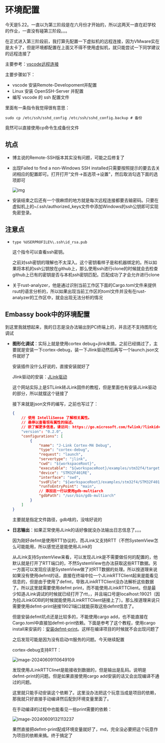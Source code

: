 # 环境配置

今天是5.22。一直以为第三阶段是在六月份才开始的，所以这两天一直在赶学校的作业，一直没有碰第三阶段。。。

在正式进入第三阶段前，我打算先配置一下虚拟机的远程连接，因为VMware实在是太卡了，但是环境都配置在上面又不得不使用虚拟机，就只能尝试一下同学建议的远程连接了

主要参考：[vscode远程连接](https://blog.csdn.net/qq_29856169/article/details/115489702)

主要步骤如下：

- vscode 安装Remote-Developoment并配置
- Linux 安装 OpenSSH-Server 并配置
- 编写 vscode 的 ssh 配置文件

里面有一条指令我觉得很有意思：

```shell
sudo cp /etc/ssh/sshd_config /etc/ssh/sshd_config.backup # 备份
```

竟然可以直接使用cp命令生成备份文件

## 坑点

- 博主说的Remote-SSH版本其实没有问题，可能之后修复了

- 出现Failed to find a non-Windows SSH installed只需要按照提示的要去去关闭相应的配置即可。打开打开“文件->首选项->设置"，然后取消勾选下面的选项即可

  ![img](https://img-blog.csdnimg.cn/20200422192153207.png?x-oss-process=image/watermark,type_ZmFuZ3poZW5naGVpdGk,shadow_10,text_aHR0cHM6Ly9ibG9nLmNzZG4ubmV0L3FxXzI3NzI3MTQ3,size_16,color_FFFFFF,t_70)

- 安装结束之后还有一个很麻烦的地方就是每次远程连接都要去输密码。只要在虚拟机上的~/.ssh/authorized_keys文件中添加Windows的ssh公钥即可实现免密登录。

## 注意点

- ```shell
  type %USERPROFILE%\.ssh\id_rsa.pub
  ```

  这个指令可以查看ssh密钥。

  之前对ssh密钥的理解也不太深入。这个密钥看样子是和机器绑定的。所以如果将本机的ssh公钥放在github上，那么使用ssh进行clone的时候就会去检查github上已有的密钥是否与本机ssh密钥匹配。匹配成功了才会允许进行clone

- 关于rust-analyzer，他是通过识别当前工作区下面的Cargo.toml文件来提供rsut的语言分析的，所以如果出现当前工作区的toml文件并没有在rust-analyzer的工作区中，就会出现无法分析的情况

## Embassy book中的环境配置

到这里我就想起来，我的日志是没办法输出到PC终端上的，并且还不支持图形化调试

- **图形化调试**：实际上就是使用cortex debug+jlink来搞，之前已经搞过了，主要就是安装一下cortex-debug，装一下Jlink驱动然后再写一个launch.json文件就好了

  安装插件没什么好说的，直接安装就好了

  Jlink驱动的安装：[JLink驱动](https://www.segger.com/products/debug-probes/j-link/models/other-j-links/st-link-on-board/) 

  这个网站实际上是STLiink转JLink固件的教程，但是里面也有安装JLink驱动的部分，所以就摆这个链接了

  接下来就是json文件的编写，之前也写过了：

  ```json
  {
      // 使用 IntelliSense 了解相关属性。 
      // 悬停以查看现有属性的描述。
      // 欲了解更多信息，请访问: https://go.microsoft.com/fwlink/?linkid=830387
      "version": "0.2.0",
      "configurations": [
          {
              "name": "J-Link Cortex-M4 Debug",
              "type": "cortex-debug",
              "request": "launch",
              "servertype": "jlink",
              "cwd": "${workspaceRoot}",
              "executable": "${workspaceRoot}/examples/stm32f4/target/thumbv7em-none-eabi/release/blinky",
              "device": "STM32F401RE",
              "interface": "swd",
              "svdFile": "${workspaceRoot}/examples/stm32f4/STM32F401.svd",
              "runToEntryPoint": "main",
              // 添加这一行以使用gdb-multiarch
              "gdbPath": "/usr/bin/gdb-multiarch"
          }
      ]
  }
  ```

  主要就是指定文件路径，gdb啥的，没啥好说的

- **日志输出**：如果正常使用JLink的话好像就没办法输出日志信息了。。。

  因为刚好defmt是使用RTT协议的，而JLink又支持RTT（不然SystemView怎么可能能用，所以感觉还是能使用JLink的

  从JLink支持SystemView来看，可以发现JLink是不需要做任何的配置的，他默认就是打开了RTT端口的，不然SystemView也办法获取这些RTT数据。另一方面可以发现应该是SystemView做了对RTT数据的处理。所以按道理来说如果没有使用defmt的话，直接在终端中拉一个JLinkRTTClient起来是能看见信息的，但是由于使用了defmt，导致JLinkRTTClient没办法解析这些数据了。所以这里就需要使用defmt print，而不能使用JLinkRTTClient。但是最少知道JLink调试的时候就已经打开了rtt，，并且端口号是localhost:19021（因为拉JLinkGDB的时候就能使用JLinkRTTClient链接上了）。那么按道理来说只需要使用defmt-print链接19021端口就能获取这些defmt信息了。

  但是安装defmt坑点还是比较多的，不能使用cargo add，也不能直接在Cargo.toml中直接加defmt-print依赖。下面是参考了这个教程，使用cargo install来安装的：[安装defmt-print](https://lib.rs/install/defmt-print)。这样在编译项目的时候就不会出现问题了
  
  之后发现可能是因为没有启动rtt服务的问题。今天继续配置
  
  cortex-debug支持RTT：
  
  ![image-20240609110649109](C:\Users\Lenovo\AppData\Roaming\Typora\typora-user-images\image-20240609110649109.png)
  
  发现使用JLinkRTTClinet是能接收到数据的，但是输出是乱码。说明是defmt-print的问题。但是如果直接使用cargo add安装的话又会出现编译不通过的问题。
  
  这里就只能手动安装这个依赖了。这里没办法把这个玩意当成是项目的依赖，那我就只好直接手动编译然后配到环境变量里面了。
  
  在手动编译的过程中也能看见一些print需要的依赖：
  
  ![image-20240609132113237](C:\Users\Lenovo\AppData\Roaming\Typora\typora-user-images\image-20240609132113237.png)
  
  果然直接把defmt-print配成环境变量就好了，md，完全没必要把这个玩意作为项目的依赖来搞。终于搞定了

